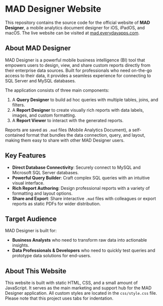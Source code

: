 # MAD Designer Website

This repository contains the source code for the official website of **MAD Designer**, a mobile analytics document designer for iOS, iPadOS, and macOS. The live website can be visited at [mad.everydayapps.com](https://mad.everydayapps.com).

## About MAD Designer

MAD Designer is a powerful mobile business intelligence (BI) tool that empowers users to design, view, and share custom reports directly from their enterprise data sources. Built for professionals who need on-the-go access to their data, it provides a seamless experience for connecting to SQL Server and MySQL databases.

The application consists of three main components:
1.  A **Query Designer** to build ad hoc queries with multiple tables, joins, and filters.
2.  A **Report Designer** to create visually rich reports with data labels, images, and custom formatting.
3.  A **Report Viewer** to interact with the generated reports.

Reports are saved as `.mad` files (Mobile Analytics Document), a self-contained format that bundles the data connection, query, and layout, making them easy to share with other MAD Designer users.

## Key Features

*   **Direct Database Connectivity**: Securely connect to MySQL and Microsoft SQL Server databases.
*   **Powerful Query Builder**: Craft complex SQL queries with an intuitive visual interface.
*   **Rich Report Authoring**: Design professional reports with a variety of formatting and layout options.
*   **Share and Export**: Share interactive `.mad` files with colleagues or export reports as static PDFs for wider distribution.

## Target Audience

MAD Designer is built for:
*   **Business Analysts** who need to transform raw data into actionable insights.
*   **Data Professionals & Developers** who need to quickly test queries and prototype data solutions for end-users.

## About This Website

This website is built with static HTML, CSS, and a small amount of JavaScript. It serves as the main marketing and support hub for the MAD Designer application. All custom styles are located in the `css/style.css` file. Please note that this project uses tabs for indentation.